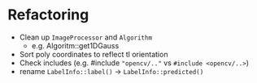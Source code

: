 # Refactoring
- Clean up `ImageProcessor` and `Algorithm`
  - e.g. Algoritm::get1DGauss
- Sort poly coordinates to reflect tl orientation
- Check includes (e.g. #include `"opencv/.."` vs `#include <opencv/..>`)
- rename `LabelInfo::label()` -> `LabelInfo::predicted()`
